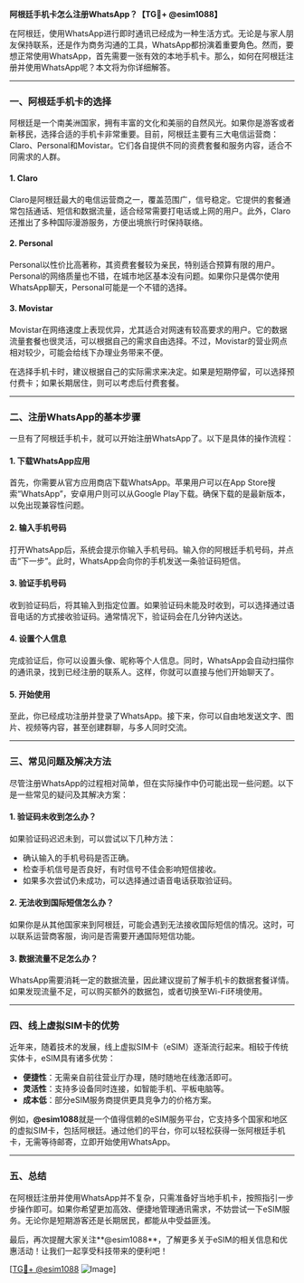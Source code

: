 **阿根廷手机卡怎么注册WhatsApp？【TG💪+ @esim1088】**

在阿根廷，使用WhatsApp进行即时通讯已经成为一种生活方式。无论是与家人朋友保持联系，还是作为商务沟通的工具，WhatsApp都扮演着重要角色。然而，要想正常使用WhatsApp，首先需要一张有效的本地手机卡。那么，如何在阿根廷注册并使用WhatsApp呢？本文将为你详细解答。

---

### 一、阿根廷手机卡的选择

阿根廷是一个南美洲国家，拥有丰富的文化和美丽的自然风光。如果你是游客或者新移民，选择合适的手机卡非常重要。目前，阿根廷主要有三大电信运营商：Claro、Personal和Movistar。它们各自提供不同的资费套餐和服务内容，适合不同需求的人群。

#### 1. Claro
Claro是阿根廷最大的电信运营商之一，覆盖范围广，信号稳定。它提供的套餐通常包括通话、短信和数据流量，适合经常需要打电话或上网的用户。此外，Claro还推出了多种国际漫游服务，方便出境旅行时保持联络。

#### 2. Personal
Personal以性价比高著称，其资费套餐较为亲民，特别适合预算有限的用户。Personal的网络质量也不错，在城市地区基本没有问题。如果你只是偶尔使用WhatsApp聊天，Personal可能是一个不错的选择。

#### 3. Movistar
Movistar在网络速度上表现优异，尤其适合对网速有较高要求的用户。它的数据流量套餐也很灵活，可以根据自己的需求自由选择。不过，Movistar的营业网点相对较少，可能会给线下办理业务带来不便。

在选择手机卡时，建议根据自己的实际需求来决定。如果是短期停留，可以选择预付费卡；如果长期居住，则可以考虑后付费套餐。

---

### 二、注册WhatsApp的基本步骤

一旦有了阿根廷手机卡，就可以开始注册WhatsApp了。以下是具体的操作流程：

#### 1. 下载WhatsApp应用
首先，你需要从官方应用商店下载WhatsApp。苹果用户可以在App Store搜索“WhatsApp”，安卓用户则可以从Google Play下载。确保下载的是最新版本，以免出现兼容性问题。

#### 2. 输入手机号码
打开WhatsApp后，系统会提示你输入手机号码。输入你的阿根廷手机号码，并点击“下一步”。此时，WhatsApp会向你的手机发送一条验证码短信。

#### 3. 验证手机号码
收到验证码后，将其输入到指定位置。如果验证码未能及时收到，可以选择通过语音电话的方式接收验证码。通常情况下，验证码会在几分钟内送达。

#### 4. 设置个人信息
完成验证后，你可以设置头像、昵称等个人信息。同时，WhatsApp会自动扫描你的通讯录，找到已经注册的联系人。这样，你就可以直接与他们开始聊天了。

#### 5. 开始使用
至此，你已经成功注册并登录了WhatsApp。接下来，你可以自由地发送文字、图片、视频等内容，甚至创建群聊，与多人同时交流。

---

### 三、常见问题及解决方法

尽管注册WhatsApp的过程相对简单，但在实际操作中仍可能出现一些问题。以下是一些常见的疑问及其解决方案：

#### 1. 验证码未收到怎么办？
如果验证码迟迟未到，可以尝试以下几种方法：
- 确认输入的手机号码是否正确。
- 检查手机信号是否良好，有时信号不佳会影响短信接收。
- 如果多次尝试仍未成功，可以选择通过语音电话获取验证码。

#### 2. 无法收到国际短信怎么办？
如果你是从其他国家来到阿根廷，可能会遇到无法接收国际短信的情况。这时，可以联系运营商客服，询问是否需要开通国际短信功能。

#### 3. 数据流量不足怎么办？
WhatsApp需要消耗一定的数据流量，因此建议提前了解手机卡的数据套餐详情。如果发现流量不足，可以购买额外的数据包，或者切换至Wi-Fi环境使用。

---

### 四、线上虚拟SIM卡的优势

近年来，随着技术的发展，线上虚拟SIM卡（eSIM）逐渐流行起来。相较于传统实体卡，eSIM具有诸多优势：

- **便捷性**：无需亲自前往营业厅办理，随时随地在线激活即可。
- **灵活性**：支持多设备同时连接，如智能手机、平板电脑等。
- **成本低**：部分eSIM服务商提供更具竞争力的价格方案。

例如，**@esim1088**就是一个值得信赖的eSIM服务平台，它支持多个国家和地区的虚拟SIM卡，包括阿根廷。通过他们的平台，你可以轻松获得一张阿根廷手机卡，无需等待邮寄，立即开始使用WhatsApp。

---

### 五、总结

在阿根廷注册并使用WhatsApp并不复杂，只需准备好当地手机卡，按照指引一步步操作即可。如果你希望更加高效、便捷地管理通讯需求，不妨尝试一下eSIM服务。无论你是短期游客还是长期居民，都能从中受益匪浅。

最后，再次提醒大家关注**@esim1088**，了解更多关于eSIM的相关信息和优惠活动！让我们一起享受科技带来的便利吧！

[[TG💪+ @esim1088](https://t.me/s/esim1088) ![Image](https://i.postimg.cc/4NQfJmqS/Snipaste-2025-05-13-00-14-12.png)]